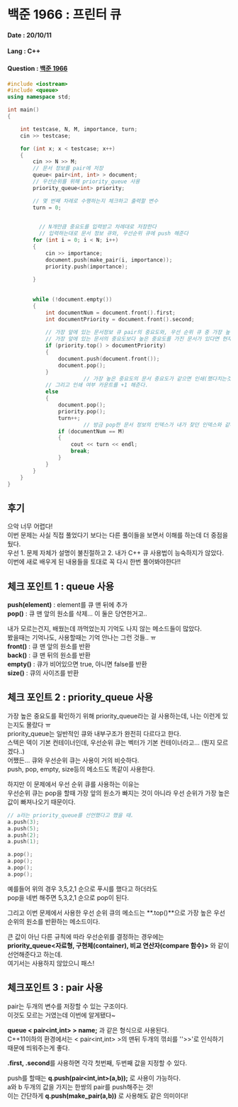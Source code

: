 # 백준 1966 : 프린터 큐

#### Date : 20/10/11

#### Lang : C++ 

#### Question : [백준 1966](https://www.acmicpc.net/problem/1966)

```c++
#include <iostream>
#include <queue>
using namespace std;

int main()
{

    int testcase, N, M, importance, turn;
    cin >> testcase;

    for (int x; x < testcase; x++)
    {
        cin >> N >> M;
      	// 문서 정보를 pair에 저장
        queue< pair<int, int> > document;
      	// 우선순위를 위해 priority_queue 사용
        priority_queue<int> priority;

      	// 몇 번째 차례로 수행하는지 체크하고 출력할 변수
        turn = 0;

      
          // N개만큼 중요도를 입력받고 차례대로 저장한다
          // 입력하는대로 문서 정보 큐와, 우선순위 큐에 push 해준다
        for (int i = 0; i < N; i++)
        {
            cin >> importance;
            document.push(make_pair(i, importance));
            priority.push(importance);
          
        }
				
      	
        while (!document.empty())
        {
            int documentNum = document.front().first;
            int documentPriority = document.front().second;
			
          	// 가장 앞에 있는 문서정보 큐 pair의 중요도와, 우선 순위 큐 중 가장 높은 중요도를 비교해준다. 
          	// 가장 앞에 있는 문서의 중요도보다 높은 중요도를 가진 문서가 있다면 현재 문서의 순서를 가장 뒤로 보낸다.
            if (priority.top() > documentPriority)
            {
                document.push(document.front());
                document.pop();
            }
						// 가장 높은 중요도의 문서 중요도가 같으면 인쇄(했다치는것)하고 해당 문서와 우선순위 큐를 pop 해준다.
          	// 그리고 인쇄 여부 카운트를 +1 해준다.
            else
            {
                document.pop();
                priority.pop();
                turn++;
						// 방금 pop한 문서 정보의 인덱스가 내가 찾던 인덱스와 같다면 이것이 몇번째로 인쇄되었는지를 출력해주고 실행을 멈춘다.
                if (documentNum == M)
                {
                    cout << turn << endl;
                    break;
                }
            }
        }
    }
}
```



## 후기
으악 너무 어렵다!  
이번 문제는 사실 직접 풀었다기 보다는 다른 풀이들을 보면서 이해를 하는데 더 중점을 뒀다.  
우선 1. 문제 자체가 설명이 불친절하고  2. 내가 C++ 큐 사용법이 능숙하지가 않았다.  
이번에 새로 배우게 된 내용들을 토대로 꼭 다시 한번 풀어봐야한다!!  

## 체크 포인트 1 : queue 사용
**push(element)** : element를 큐 맨 뒤에 추가   
**pop()** : 큐 맨 앞의 원소를 삭제...  이 둘은 당연한거고..  

내가 모르는건지, 배웠는데 까먹었는지 기억도 나지 않는 메소드들이 많았다.  
봤을때는 기억나도, 사용할때는 기억 안나는 그런 것들.. ㅠ  
**front()**  : 큐 맨 앞의 원소를 반환  
**back()** : 큐 맨 뒤의 원소를 반환  
**empty()** : 큐가 비어있으면 true, 아니면 false를 반환  
**size()** : 큐의 사이즈를 반환  



## 체크 포인트 2 : priority_queue 사용
가장 높은 중요도를 확인하기 위해 priority_queue라는 걸 사용하는데, 나는 이런게 있는지도 몰랐다 ㅠ  
priority_queue는 일반적인 큐와 내부구조가 완전히 다르다고 한다.  
스텍은 덱이 기본 컨테이너인데, 우선순위 큐는 벡터가 기본 컨테이너라고... (뭔지 모르겠다..)  
어쨌든... 큐와 우선순위 큐는 사용이 거의 비슷하다.   
push, pop, empty, size등의 메소드도 똑같이 사용한다.  

하지만 이 문제에서 우선 순위 큐를 사용하는 이유는  
우선순위 큐는 pop을 할때 가장 앞의 원소가 빠지는 것이 아니라 우선 순위가 가장 높은 값이 빠져나오기 때문이다.  
``` c++
// a라는 priority_queue를 선언했다고 했을 때.  
a.push(3);
a.push(5);
a.push(2);
a.push(1);

a.pop();
a.pop();
a.pop();
a.pop();

```
예를들어 위의 경우 3,5,2,1 순으로 푸시를 했다고 하더라도  
pop을 네번 해주면 5,3,2,1 순으로 pop이 된다.  

그리고 이번 문제에서 사용한 우선 순위 큐의 메소드는
**.top()**으로 가장 높은 우선순위의 원소를 반환하는 메소드이다.  

큰 값이 아닌 다른 규칙에 따라 우선순위를 결정하는 경우에는  
**priority_queue<자료형, 구현체(container), 비교 연산자(compare 함수)>** 와 같이 선언해준다고 하는데.  
여기서는 사용하지 않았으니 패스!  



## 체크포인트 3 : pair 사용
pair는 두개의 변수를 저장할 수 있는 구조이다.  
이것도 모르는 거였는데 이번에 알게됐다~  

**queue < pair<int,int> > name;** 과 같은 형식으로 사용된다.  
C++11이하의 환경에서는 < pair<int,int> >의 맨뒤 두개의 꺾쇠를 ''>>'로 인식하기 때문에 띄워주는게 좋다.  

**.first, .second**를 사용하면 각각 첫번째, 두번째 값을 지정할 수 있다.  

push를 할때는 **q.push(pair<int,int>(a,b));** 로 사용이 가능하다.  
a와 b 두개의 값을 가지는 한쌍의 pair를 push해주는 것!  
이는 간단하게 **q.push(make_pair(a,b))** 로 사용해도 같은 의미이다!  


